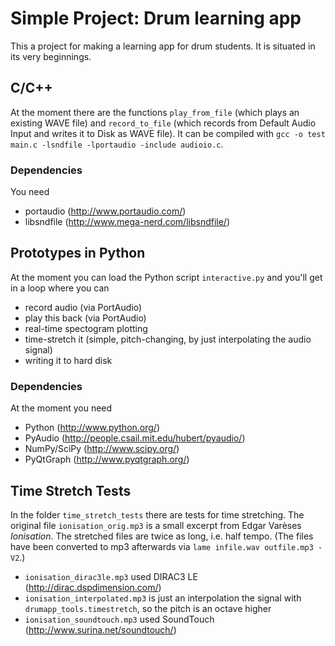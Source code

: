 # Simple Project: Drum learning app

This a project for making a learning app for drum students. It is situated in its very beginnings.

## C/C++

At the moment there are the functions `play_from_file` (which plays an existing WAVE file) and `record_to_file` (which records from Default Audio Input and writes it to Disk as WAVE file). It can be compiled with `gcc -o test main.c -lsndfile -lportaudio -include audioio.c`.

### Dependencies
You need
- portaudio (http://www.portaudio.com/)
- libsndfile (http://www.mega-nerd.com/libsndfile/)

## Prototypes in Python

At the moment you can load the Python script `interactive.py` and you'll get in a loop where you can
- record audio (via PortAudio)
- play this back (via PortAudio)
- real-time spectogram plotting
- time-stretch it (simple, pitch-changing, by just interpolating the audio signal)
- writing it to hard disk

### Dependencies
At the moment you need
- Python (http://www.python.org/)
- PyAudio (http://people.csail.mit.edu/hubert/pyaudio/)
- NumPy/SciPy (http://www.scipy.org/)
- PyQtGraph (http://www.pyqtgraph.org/)

## Time Stretch Tests
In the folder `time_stretch_tests` there are tests for time stretching. The original file `ionisation_orig.mp3` is a small excerpt from Edgar Varèses *Ionisation*. The stretched files are twice as long, i.e. half tempo. (The files have been converted to mp3 afterwards via `lame infile.wav outfile.mp3 -V2`.)
- `ionisation_dirac3le.mp3` used DIRAC3 LE (http://dirac.dspdimension.com/)
- `ionisation_interpolated.mp3` is just an interpolation the signal with `drumapp_tools.timestretch`, so the pitch is an octave higher
- `ionisation_soundtouch.mp3` used SoundTouch (http://www.surina.net/soundtouch/)
